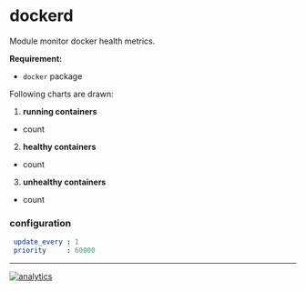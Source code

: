 # dockerd

Module monitor docker health metrics.

**Requirement:**
* `docker` package

Following charts are drawn:

1. **running containers**
 * count

2. **healthy containers**
 * count

3. **unhealthy containers**
 * count

### configuration

```yaml
 update_every : 1
 priority     : 60000
 ```

---

[![analytics](https://www.google-analytics.com/collect?v=1&aip=1&t=pageview&_s=1&ds=github&dr=https%3A%2F%2Fgithub.com%2Fnetdata%2Fnetdata&dl=https%3A%2F%2Fmy-netdata.io%2Fgithub%2Fcollectors%2Fpython.d.plugin%2Fdockerd%2FREADME&_u=MAC~&cid=5792dfd7-8dc4-476b-af31-da2fdb9f93d2&tid=UA-64295674-3)]()
